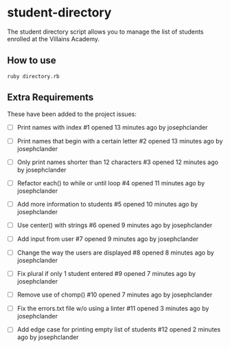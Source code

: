 # student-directory

The student directory script allows you to manage the list of students enrolled at the Villains Academy.

## How to use

```shell
ruby directory.rb
```

## Extra Requirements

These have been added to the project issues:

- [ ] Print names with index
      #1 opened 13 minutes ago by josephclander

- [ ] Print names that begin with a certain letter
      #2 opened 13 minutes ago by josephclander

- [ ] Only print names shorter than 12 characters
      #3 opened 12 minutes ago by josephclander

- [ ] Refactor each() to while or until loop
      #4 opened 11 minutes ago by josephclander

- [ ] Add more information to students
      #5 opened 10 minutes ago by josephclander

- [ ] Use center() with strings
      #6 opened 9 minutes ago by josephclander

- [ ] Add input from user
      #7 opened 9 minutes ago by josephclander

- [ ] Change the way the users are displayed
      #8 opened 8 minutes ago by josephclander

- [ ] Fix plural if only 1 student entered
      #9 opened 7 minutes ago by josephclander

- [ ] Remove use of chomp()
      #10 opened 7 minutes ago by josephclander

- [ ] Fix the errors.txt file w/o using a linter
      #11 opened 3 minutes ago by josephclander

- [ ] Add edge case for printing empty list of students
      #12 opened 2 minutes ago by josephclander
